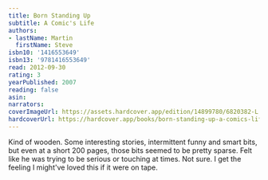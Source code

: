 ```yaml
---
title: Born Standing Up
subtitle: A Comic's Life
authors:
- lastName: Martin
  firstName: Steve
isbn10: '1416553649'
isbn13: '9781416553649'
read: 2012-09-30
rating: 3
yearPublished: 2007
reading: false
asin:
narrators:
coverImageUrl: https://assets.hardcover.app/edition/14899780/6820382-L.jpg
hardcoverUrl: https://hardcover.app/books/born-standing-up-a-comics-life/editions/22893065
---
```



Kind of wooden. Some interesting stories, intermittent funny and smart bits, but even at a short 200 pages, those bits seemed to be pretty sparse. Felt like he was trying to be serious or touching at times. Not sure. I get the feeling I might've loved this if it were on tape.
